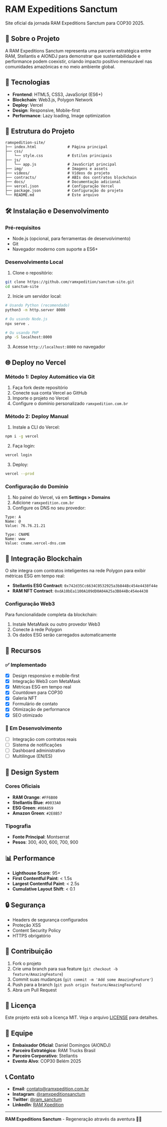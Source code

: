 # RAM Expeditions Sanctum

Site oficial da jornada RAM Expeditions Sanctum para COP30 2025.

## 🌿 Sobre o Projeto

A RAM Expeditions Sanctum representa uma parceria estratégica entre RAM, Stellantis e AIONDJ para demonstrar que sustentabilidade e performance podem coexistir, criando impacto positivo mensurável nas comunidades amazônicas e no meio ambiente global.

## 🚀 Tecnologias

- **Frontend**: HTML5, CSS3, JavaScript (ES6+)
- **Blockchain**: Web3.js, Polygon Network
- **Deploy**: Vercel
- **Design**: Responsive, Mobile-first
- **Performance**: Lazy loading, Image optimization

## 📁 Estrutura do Projeto

```
ramxpedition-site/
├── index.html              # Página principal
├── css/
│   └── style.css           # Estilos principais
├── js/
│   └── app.js              # JavaScript principal
├── img/                    # Imagens e assets
├── videos/                 # Vídeos do projeto
├── contracts/              # ABIs dos contratos blockchain
├── docs/                   # Documentação adicional
├── vercel.json             # Configuração Vercel
├── package.json            # Configuração do projeto
└── README.md               # Este arquivo
```

## 🛠️ Instalação e Desenvolvimento

### Pré-requisitos
- Node.js (opcional, para ferramentas de desenvolvimento)
- Git
- Navegador moderno com suporte a ES6+

### Desenvolvimento Local

1. Clone o repositório:
```bash
git clone https://github.com/ramxpedition/sanctum-site.git
cd sanctum-site
```

2. Inicie um servidor local:
```bash
# Usando Python (recomendado)
python3 -m http.server 8000

# Ou usando Node.js
npx serve .

# Ou usando PHP
php -S localhost:8000
```

3. Acesse `http://localhost:8000` no navegador

## 🌐 Deploy no Vercel

### Método 1: Deploy Automático via Git

1. Faça fork deste repositório
2. Conecte sua conta Vercel ao GitHub
3. Importe o projeto no Vercel
4. Configure o domínio personalizado `ramxpedition.com.br`

### Método 2: Deploy Manual

1. Instale a CLI do Vercel:
```bash
npm i -g vercel
```

2. Faça login:
```bash
vercel login
```

3. Deploy:
```bash
vercel --prod
```

### Configuração do Domínio

1. No painel do Vercel, vá em **Settings > Domains**
2. Adicione `ramxpedition.com.br`
3. Configure os DNS no seu provedor:

```
Type: A
Name: @
Value: 76.76.21.21

Type: CNAME
Name: www
Value: cname.vercel-dns.com
```

## 🔗 Integração Blockchain

O site integra com contratos inteligentes na rede Polygon para exibir métricas ESG em tempo real:

- **Stellantis ESG Contract**: `0x742d35Cc6634C0532925a3b844Bc454e4438f44e`
- **RAM NFT Contract**: `0xdA10bEa1100A109dD0A04A25a3B844Bc454e4438`

### Configuração Web3

Para funcionalidade completa da blockchain:

1. Instale MetaMask ou outro provedor Web3
2. Conecte à rede Polygon
3. Os dados ESG serão carregados automaticamente

## 📱 Recursos

### ✅ Implementado
- [x] Design responsivo e mobile-first
- [x] Integração Web3 com MetaMask
- [x] Métricas ESG em tempo real
- [x] Countdown para COP30
- [x] Galeria NFT
- [x] Formulário de contato
- [x] Otimização de performance
- [x] SEO otimizado

### 🔄 Em Desenvolvimento
- [ ] Integração com contratos reais
- [ ] Sistema de notificações
- [ ] Dashboard administrativo
- [ ] Multilíngue (EN/ES)

## 🎨 Design System

### Cores Oficiais
- **RAM Orange**: `#FF6B00`
- **Stellantis Blue**: `#0033A0`
- **ESG Green**: `#00A859`
- **Amazon Green**: `#2E8B57`

### Tipografia
- **Fonte Principal**: Montserrat
- **Pesos**: 300, 400, 600, 700, 900

## 📊 Performance

- **Lighthouse Score**: 95+
- **First Contentful Paint**: < 1.5s
- **Largest Contentful Paint**: < 2.5s
- **Cumulative Layout Shift**: < 0.1

## 🔒 Segurança

- Headers de segurança configurados
- Proteção XSS
- Content Security Policy
- HTTPS obrigatório

## 🤝 Contribuição

1. Fork o projeto
2. Crie uma branch para sua feature (`git checkout -b feature/AmazingFeature`)
3. Commit suas mudanças (`git commit -m 'Add some AmazingFeature'`)
4. Push para a branch (`git push origin feature/AmazingFeature`)
5. Abra um Pull Request

## 📄 Licença

Este projeto está sob a licença MIT. Veja o arquivo [LICENSE](LICENSE) para detalhes.

## 👥 Equipe

- **Embaixador Oficial**: Daniel Domingos (AIONDJ)
- **Parceiro Estratégico**: RAM Trucks Brasil
- **Parceiro Corporativo**: Stellantis
- **Evento Alvo**: COP30 Belém 2025

## 📞 Contato

- **Email**: contato@ramxpedition.com.br
- **Instagram**: [@ramxpeditionsanctum](https://instagram.com/ramxpeditionsanctum)
- **Twitter**: [@ram_sanctum](https://twitter.com/ram_sanctum)
- **LinkedIn**: [RAM Xpedition](https://linkedin.com/company/ramxpedition)

---

**RAM Expeditions Sanctum** - Regeneração através da aventura 🌿🚗

